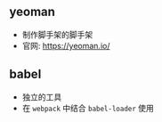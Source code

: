 ## yeoman

- 制作脚手架的脚手架
- 官网: https://yeoman.io/

## babel

- 独立的工具
- 在 `webpack` 中结合 `babel-loader` 使用
